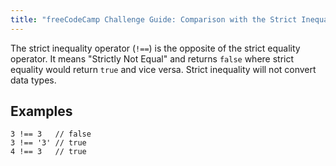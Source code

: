 ```yaml
---
title: "freeCodeCamp Challenge Guide: Comparison with the Strict Inequality Operator"
---
```


The strict inequality operator (`!==`) is the opposite of the strict equality operator. It means "Strictly Not Equal" and returns `false` where strict equality would return `true` and vice versa. Strict inequality will not convert data types.

## Examples

    3 !== 3   // false
    3 !== '3' // true
    4 !== 3   // true
